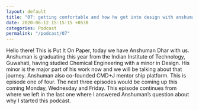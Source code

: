 ```yaml
---
layout: default
title: "07: getting comfortable and how he got into design with anshuman"
date: 2020-06-12 15:15:15 +0530
categories: Podcast
permalink: "/podcast/07"
---
```

Hello there! This is Put It On Paper, today we have Anshuman Dhar with us. Anshuman is graduating this year from the Indian Institute of Technology, Guwahati, having studied Chemical Engineering with a minor in Design. His minor is the major part of his work now and we will be talking about that journey. Anshuman also co-founded CMD+J mentor ship platform. This is episode one of four. The next three episodes would be coming up this coming Monday, Wednesday and Friday. This episode continues from where we left in the last one where I answered Anshuman’s question about why I started this podcast.
